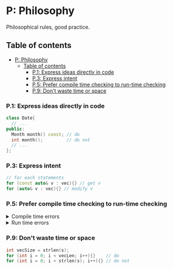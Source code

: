 # P: Philosophy

Philosophical rules, good practice.

## Table of contents

- [P: Philosophy](#p-philosophy)
  - [Table of contents](#table-of-contents)
    - [P.1: Express ideas directly in code](#p1-express-ideas-directly-in-code)
    - [P.3: Express intent](#p3-express-intent)
    - [P.5: Prefer compile time checking to run-time checking](#p5-prefer-compile-time-checking-to-run-time-checking)
    - [P.9: Don't waste time or space](#p9-dont-waste-time-or-space)

### P.1: Express ideas directly in code

```cpp
class Date{
  // ...
public:
  Month month() const; // do
  int month();         // do not
  // ...
};
```

### P.3: Express intent

```cpp
// for each statements
for (const auto& v : vec){} // get v
for (auto& v : vec){} // modify v
```

### P.5: Prefer compile time checking to run-time checking

<details>
  <summary>Compile time errors</summary>
  <ul>
    <li>Syntax error</li>
    <li>Semantic error</li>
    <li>Typos</li>
    <li>Undeclared variables</li>
    <li>Mixing types</li>
    <li>Missing headers</li>
    <li>Wrong number of parameters in a call</li>
  </ul>
</details>
<details>
  <summary>Run time errors</summary>
  <ul>
    <li>Linking error</li>
    <li>Division by zero</li>
    <li>Dereferencing a null pointer</li>
    <li>Out of memory</li>
    <li>System error</li>
  </ul>
</details>

### P.9: Don't waste time or space

```cpp
int vecSize = strlen(s);
for (int i = 0; i < vecLen; i++){}    // do
for (int i = 0; i < strlen(s); i++){} // do not
```
